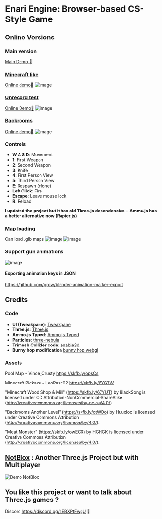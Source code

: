 # Enari Engine: Browser-based CS-Style Game
## Online Versions
### Main version
 [Main Demo 🔗](https://enari-engine.vercel.app/)

 ### [Minecraft like](https://enari-engine-git-minecraft-iercanns-projects.vercel.app)
[Online demo🔗](https://enari-engine-git-minecraft-iercanns-projects.vercel.app/)
![image](https://github.com/iErcann/enari-engine/assets/25112067/9b44b93c-2b6d-478e-9989-3c69dd4ac00c)


 ### [Unrecord test](https://enari-engine-git-unrecord-iercanns-projects.vercel.app)
 [Online Demo🔗](https://enari-engine-git-unrecord-iercanns-projects.vercel.app)
 ![image](https://github.com/iErcann/enari-engine/assets/25112067/78488c7c-6e56-4728-b688-d6a210cf730c)

 
 
### [Backrooms](https://enari-engine-git-backroom-iercanns-projects.vercel.app/)
 [Online demo🔗](https://enari-engine-git-backroom-iercanns-projects.vercel.app/)
  ![image](https://github.com/iErcann/enari-engine/assets/25112067/a0e62250-b877-4fb2-b3d4-f58f49a0d97d)

 
### Controls
- **W A S D**: Movement
- **1**: First Weapon
- **2**: Second Weapon
- **3**: Knife
- **4**: First Person View
- **5**: Third Person View
- **E**: Respawn (clone)
- **Left Click**: Fire
- **Escape**: Leave mouse lock
- **R**: Reload

 
 
 **I updated the project but it has old Three.js dependencies + Ammo.js has a better alternative now (Rapier.js)**

 
 
 ### Map loading
 Can load .glb maps
 ![image](https://github.com/iErcann/enari-engine/assets/25112067/13337b48-0dfd-4094-857f-1f56dec0dd4c)
 ![image](https://github.com/iErcann/enari-engine/assets/25112067/9bdde150-2b0f-4c87-a83d-c9ad5087182f)

### Support gun animations
![image](https://github.com/iErcann/enari-engine/assets/25112067/2807dc41-bee1-43ca-b775-50e90897f202)
 
#### Exporting animation keys in JSON 
 https://github.com/grow/blender-animation-marker-export

 

## Credits
### Code
- **UI (Tweakpane)**: [Tweakpane](https://github.com/cocopon/tweakpane)
- **Three.js**: [Three.js](https://github.com/mrdoob/three.js)
- **Ammo.js Typed**: [Ammo.js Typed](https://www.npmjs.com/package/ammojs-typed)
- **Particles**: [three-nebula](https://github.com/creativelifeform/three-nebula)
- **Trimesh Collider code**: [enable3d](https://github.com/enable3d/enable3d)
- **Bunny hop modification** [bunny hop webgl](https://github.com/squeek502/bunnyhop-webgl)

### Assets
Pool Map - Vince_Crusty
https://skfb.ly/opsCs 

Minecraft Pickaxe - LeoPasc02
https://skfb.ly/6YG7W

"Minecraft Wood Shop & Mill" (https://skfb.ly/67YUT) by BlackSong is licensed under CC Attribution-NonCommercial-ShareAlike (http://creativecommons.org/licenses/by-nc-sa/4.0/).

 "Backrooms Another Level" (https://skfb.ly/otWOo) by Huuxloc is licensed under Creative Commons Attribution (http://creativecommons.org/licenses/by/4.0/).

"Meat Monster" (https://skfb.ly/owECR) by HGHGK is licensed under Creative Commons Attribution (http://creativecommons.org/licenses/by/4.0/).


 
## [NotBlox](https://github.com/iErcann/NotRoblox) : Another Three.js Project but with Multiplayer  
![Demo NotBlox](https://raw.githubusercontent.com/iErcann/Notblox/main/GameScreen1.webp)



 ## You like this project or want to talk about Three.js games ? 
Discord  https://discord.gg/aEBXPtFwgU 👀


 
